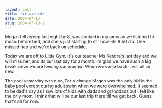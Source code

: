 ```yaml
---
layout: post
title: "It worked"
date: 2004-07-13
slug: 2004-07-13-1
---
```


Megan fell asleep last night by 8, was zonked in my arms as we listened to music before bed, and she s just starting to stir now -its 8:50 am.  One missed nap and we&apos;re back on schedule.

Today we are off to Little Gym.  It&apos;s our teacher Ms Kendra&apos;s last day and we will miss her, and its our last day for a month.I&apos;m glad we have such a big break since we are loosing our teacher.  When we come back it will all be new.

The pool yesterday was nice,  For a change Megan was the only kid in the baby pool except during adult swim when we were overwhelmed.  It seemed to be dad&apos;s day as I saw lots of kids with dads and granddads but  I felt like the only mom.  I think that will be our last trip there till we get back.  Guess that&apos;s all for now.

